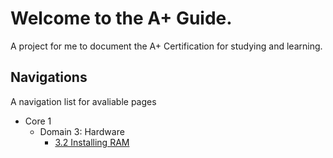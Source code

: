 # Welcome to the A+ Guide.
A project for me to document the A+ Certification for studying and learning.

## Navigations
A navigation list for avaliable pages

- Core 1
    - Domain 3: Hardware
        - [3.2 Installing RAM](./core-one/domain-3/3-2.html)